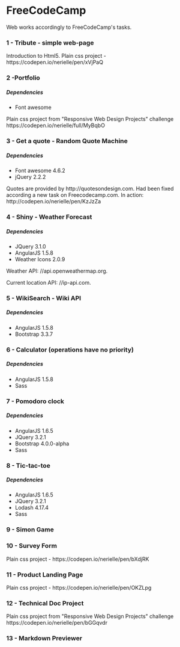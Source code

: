 # FreeCodeCamp
Web works accordingly to FreeCodeCamp's tasks.
<h3>1 - Tribute - simple web-page</h3>
Introduction to Html5. Plain css project - https://codepen.io/nerielle/pen/xVjPaQ

<h3>2 -Portfolio</h3>
<h5>Dependencies</h5>
<ul>
<li>Font awesome</li>
</ul>
Plain css project from "Responsive Web Design Projects" challenge https://codepen.io/nerielle/full/MyBqbO

<h3>3 - Get a quote - Random Quote Machine</h3>
<h5>Dependencies</h5>
<ul>
<li>Font awesome 4.6.2</li>
  <li>jQuery 2.2.2</li>
</ul>
Quotes are provided by http://quotesondesign.com.
Had been fixed according a new task on Freecodecamp.com. In action: http://codepen.io/nerielle/pen/KzJzZa

<h3>4 - Shiny - Weather Forecast</h3>
<h5>Dependencies</h5>
<ul>
<li>JQuery 3.1.0</li>
<li>AngularJS 1.5.8</li>
<li>Weather Icons 2.0.9</li>
</ul>
<p>Weather API: //api.openweathermap.org.</p>
<p>Current location API: //ip-api.com.</p>

<h3>5 - WikiSearch - Wiki API</h3>
<h5>Dependencies</h5>
<ul>
<li>AngularJS 1.5.8</li>
<li>Bootstrap 3.3.7</li>
</ul>

<h3>6 - Calculator (operations have no priority)</h3>
<h5>Dependencies</h5>
<ul>
<li>AngularJS 1.5.8</li>
<li>Sass</li>
</ul>

<h3>7 - Pomodoro clock</h3>
<h5>Dependencies</h5>
<ul>
<li>AngularJS 1.6.5</li>
<li>JQuery 3.2.1</li>
<li>Bootstrap 4.0.0-alpha</li>
<li>Sass</li>
</ul>


<h3>8 - Tic-tac-toe</h3>
<h5>Dependencies</h5>
<ul>
<li>AngularJS 1.6.5</li>
<li>JQuery 3.2.1</li>
<li>Lodash 4.17.4</li>
<li>Sass</li>
</ul>
<h3>9 - Simon Game</h3>
<h3>10 - Survey Form</h3>
Plain css project - https://codepen.io/nerielle/pen/bXdjRK
<h3>11 - Product Landing Page</h3>
Plain css project - https://codepen.io/nerielle/pen/OKZLpg
<h3>12 - Technical Doc Project</h3>
Plain css project from "Responsive Web Design Projects" challenge https://codepen.io/nerielle/pen/bGGqvdr
<h3> 13 - Markdown Previewer</h3>
